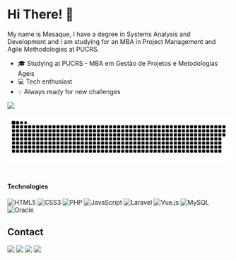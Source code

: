 #  Hi There! 👋
My name is Mesaque, I have a degree in Systems Analysis and Development and I am studying for an MBA in Project Management and Agile Methodologies at PUCRS.

- 🎓 Studying at PUCRS - MBA em Gestão de Projetos e Metodologias Ágeis
- 💻 Tech enthusiast
- 💡 Always ready for new challenges
  
<a href="http://www.github.com/titiushadow"><img src="https://github-readme-streak-stats.herokuapp.com/?user=titiushadow&stroke=ffffff&background=181824&ring=ffffff&fire=ffffff&currStreakNum=ffffff&currStreakLabel=ffffff&sideNums=ffffff&sideLabels=ffffff&dates=ffffff&hide_border=true" /></a>

<picture>
 <source media="(prefers-color-scheme: dark)" srcset="https://raw.githubusercontent.com/titiushadow/titiushadow/output/github-contribution-grid-snake-dark.svg">
  <source media="(prefers-color-scheme: light)" srcset="https://raw.githubusercontent.com/titiushadow/titiushadow/output/github-contribution-grid-snake.svg">
  <img alt="github contribution grid snake animation" src="https://raw.githubusercontent.com/titiushadow/titiushadow/output/github-contribution-grid-snake.svg">
</picture>

<div style="display: inline_block"><br>

  #### Technologies
  ![HTML5](https://img.shields.io/badge/html5-%23E34F26.svg?style=for-the-badge&logo=html5&logoColor=white)
  ![CSS3](https://img.shields.io/badge/css3-%231572B6.svg?style=for-the-badge&logo=css3&logoColor=white)
  ![PHP](https://img.shields.io/badge/php-%23777BB4.svg?style=for-the-badge&logo=php&logoColor=white)
  ![JavaScript](https://img.shields.io/badge/javascript-%23323330.svg?style=for-the-badge&logo=javascript&logoColor=%23F7DF1E)
  ![Laravel](https://img.shields.io/badge/laravel-%23FF2D20.svg?style=for-the-badge&logo=laravel&logoColor=white)
  ![Vue.js](https://img.shields.io/badge/vuejs-%2335495e.svg?style=for-the-badge&logo=vuedotjs&logoColor=%234FC08D)
  ![MySQL](https://img.shields.io/badge/mysql-%2300f.svg?style=for-the-badge&logo=mysql&logoColor=white)
  ![Oracle](https://img.shields.io/badge/Oracle-F80000?style=for-the-badge&logo=oracle&logoColor=white)
</div>

## Contact
<div>
  <a href="https://api.whatsapp.com/send?phone=5518991144799" target="_blank"><img src="https://img.shields.io/badge/WhatsApp-25D366?style=for-the-badge&logo=whatsapp&logoColor=white" target="_blank"></a>
  <a href="https://instagram.com/mesaque1212/" target="_blank"><img src="https://img.shields.io/badge/Instagram-E4405F?style=for-the-badge&logo=instagram&logoColor=white" target="_blank"></a>
  <a href="mailto:mesaque1212@gmail.com"><img src="https://img.shields.io/badge/Gmail-D14836?style=for-the-badge&logo=gmail&logoColor=white" target="_blank"></a>
  <a href="https://www.linkedin.com/in/mesaque-de-souza-mois%C3%A9s-7860371a7/" target="_blank"><img src="https://img.shields.io/badge/LinkedIn-0077B5?style=for-the-badge&logo=linkedin&logoColor=white" target="_blank"></a> 
</div>

